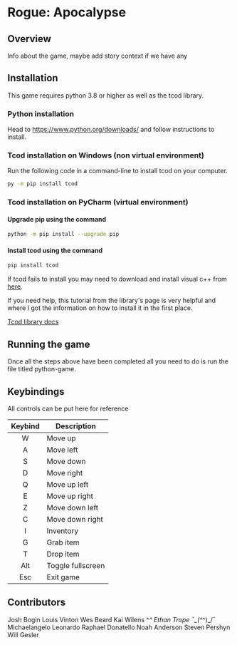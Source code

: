 # Rogue: Apocalypse

## Overview

Info about the game, maybe add story context if we have any

## Installation

This game requires python 3.8 or higher as well as the tcod library.

### Python installation

Head to <https://www.python.org/downloads/> and follow instructions to install.

### Tcod installation on Windows (non virtual environment)

Run the following code in a command-line to install tcod on your computer.

```bash
py -m pip install tcod
```

### Tcod installation on PyCharm (virtual environment)

#### Upgrade pip using the command

```bash
python -m pip install --upgrade pip
```

#### Install tcod using the command

```bash
pip install tcod
```

If tcod fails to install you may need to download and install visual c++ from [here](https://support.microsoft.com/en-us/help/2977003/the-latest-supported-visual-c-downloads).

If you need help, this tutorial from the library's page is very helpful and where I got the information on how to install it in the first place.

[Tcod library docs](https://python-tcod.readthedocs.io/en/latest/installation.html)

## Running the game

Once all the steps above have been completed all you need to do is run the file titled python-game.

## Keybindings

All controls can be put here for reference  

| Keybind       | Description |
|:-------------:|-------------|
|       W       | Move up     |
|       A       | Move left   |
|       S       | Move down   |
|       D       | Move right  |
|       Q       | Move up left|
|       E       | Move up right|
|       Z       | Move down left|
|       C       | Move down right|
|       I       | Inventory   |
|       G       | Grab item   |
|       T       | Drop item   |
|       Alt     | Toggle fullscreen|
|       Esc     | Exit game   |

## Contributors

Josh Bogin
Louis Vinton
Wes Beard
Kai Wilens ^_^
Ethan Trope   ¯\_(^_^)_/¯
Michaelangelo Leonardo Raphael Donatello
Noah Anderson
Steven Pershyn
Will Gesler

